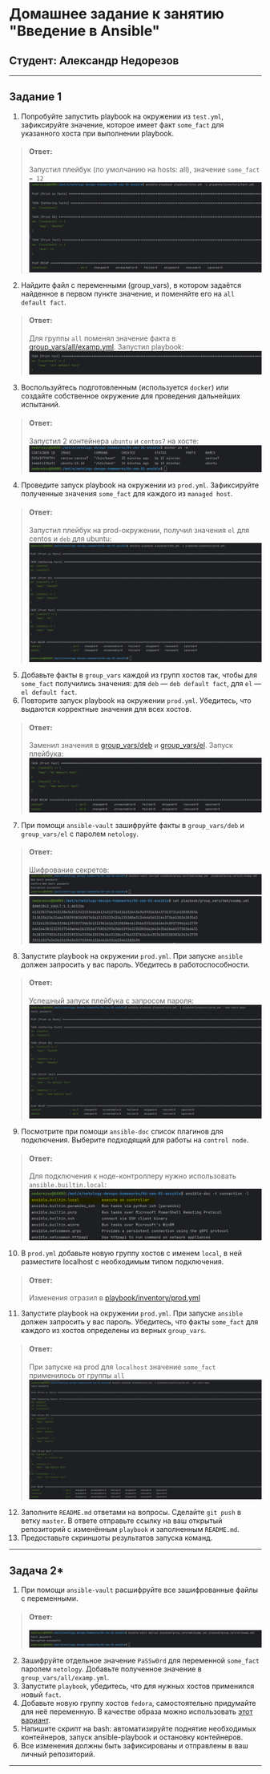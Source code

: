 # Домашнее задание к занятию "Введение в Ansible"
## Студент: Александр Недорезов 

------

## Задание 1

1. Попробуйте запустить playbook на окружении из `test.yml`, зафиксируйте значение, которое имеет факт `some_fact` для указанного хоста при выполнении playbook.
> #### Ответ:
> Запустил плейбук (по умолчанию на hosts: all), значение `some_fact = 12`
> ![playbook](img/01.png)

2. Найдите файл с переменными (group_vars), в котором задаётся найденное в первом пункте значение, и поменяйте его на `all default fact`.
> #### Ответ:
> Для группы `all` поменял значение факта в [group_vars/all/examp.yml](playbook/group_vars/all/examp.yml). Запустил playbook:
> ![playbook](img/02.png)

3. Воспользуйтесь подготовленным (используется `docker`) или создайте собственное окружение для проведения дальнейших испытаний.
> #### Ответ:
> Запустил 2 контейнера `ubuntu` и `centos7` на хосте:
> ![docker ps](img/03.png)

4. Проведите запуск playbook на окружении из `prod.yml`. Зафиксируйте полученные значения `some_fact` для каждого из `managed host`.
> #### Ответ:
> Запустил плейбук на prod-окружении, получил значения `el` для centos и `deb` для ubuntu:
> ![playbook](img/04.png)

5. Добавьте факты в `group_vars` каждой из групп хостов так, чтобы для `some_fact` получились значения: для `deb` — `deb default fact`, для `el` — `el default fact`.
6. Повторите запуск playbook на окружении `prod.yml`. Убедитесь, что выдаются корректные значения для всех хостов.
> #### Ответ:
> Заменил значения в [group_vars/deb](playbook/group_vars/deb/examp.yml) и [group_vars/el](playbook/group_vars/el/examp.yml). Запуск плейбука: 
> ![playbook](img/05.png)

7. При помощи `ansible-vault` зашифруйте факты в `group_vars/deb` и `group_vars/el` с паролем `netology`.
> #### Ответ:
> Шифрование секретов: 
> ![encrypt](img/06.png)
> ![encrypt](img/06.1.png)

8. Запустите playbook на окружении `prod.yml`. При запуске `ansible` должен запросить у вас пароль. Убедитесь в работоспособности.
> #### Ответ:
> Успешный запуск плейбука с запросом пароля:   
> ![playbook](img/07.png)

9. Посмотрите при помощи `ansible-doc` список плагинов для подключения. Выберите подходящий для работы на `control node`.
> #### Ответ: 
> Для подключения к ноде-контроллеру нужно использовать `ansible.builtin.local`:
> ![doc](img/08.png)

10. В `prod.yml` добавьте новую группу хостов с именем `local`, в ней разместите localhost с необходимым типом подключения.
> #### Ответ:
> Изменения отразил в [playbook/inventory/prod.yml](playbook/inventory/prod.yml)

11. Запустите playbook на окружении `prod.yml`. При запуске `ansible` должен запросить у вас пароль. 
Убедитесь, что факты `some_fact` для каждого из хостов определены из верных `group_vars`.
> #### Ответ:
> При запуске на prod для `localhost` значение `some_fact` применилось от группы `all`
> ![playbook](img/09.png)

12. Заполните `README.md` ответами на вопросы. Сделайте `git push` в ветку `master`. 
В ответе отправьте ссылку на ваш открытый репозиторий с изменённым `playbook` и заполненным `README.md`.
13. Предоставьте скриншоты результатов запуска команд.


------

## Задача 2*

1. При помощи `ansible-vault` расшифруйте все зашифрованные файлы с переменными.
> #### Ответ:
> ![decrypt](img/10.png)

2. Зашифруйте отдельное значение `PaSSw0rd` для переменной `some_fact` паролем `netology`. Добавьте полученное значение в `group_vars/all/examp.yml`.
3. Запустите `playbook`, убедитесь, что для нужных хостов применился новый `fact`.
4. Добавьте новую группу хостов `fedora`, самостоятельно придумайте для неё переменную. 
В качестве образа можно использовать [этот вариант](https://hub.docker.com/r/pycontribs/fedora).
5. Напишите скрипт на bash: автоматизируйте поднятие необходимых контейнеров, запуск ansible-playbook и остановку контейнеров.
6. Все изменения должны быть зафиксированы и отправлены в ваш личный репозиторий.


------

